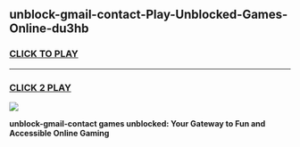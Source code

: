 
## unblock-gmail-contact-Play-Unblocked-Games-Online-du3hb
<h3>
<a href="https://premium76.site?title=unblock-gmail-contact&ref=25A">CLICK TO PLAY</a></h3>
<hr>

<h3>
<a href="https://premium76.site?title=unblock-gmail-contact&ref=25A">CLICK 2 PLAY</a>
  
</h3>

<a href="https://premium76.site?title=unblock-gmail-contact&ref=25A"><img src="https://clearcache.store/games.png"></a>


**unblock-gmail-contact games unblocked: Your Gateway to Fun and Accessible Online Gaming**
